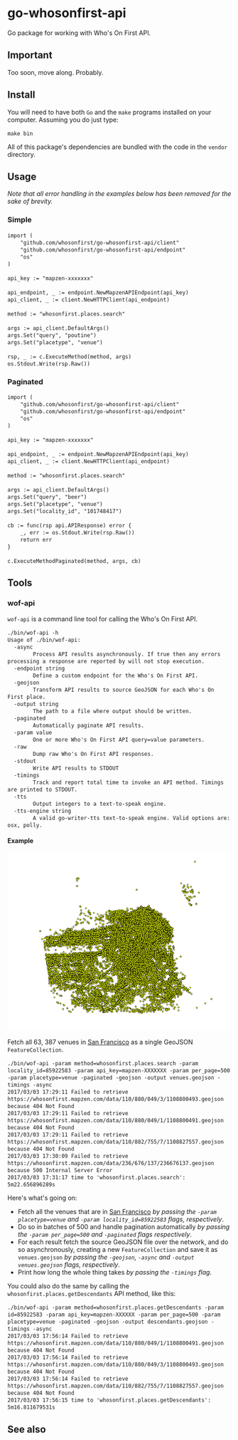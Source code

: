 # go-whosonfirst-api

Go package for working with Who's On First API.

## Important

Too soon, move along. Probably.

## Install

You will need to have both `Go` and the `make` programs installed on your computer. Assuming you do just type:

```
make bin
```

All of this package's dependencies are bundled with the code in the `vendor` directory.

## Usage

_Note that all error handling in the examples below has been removed for the sake of brevity._

### Simple

```
import (
	"github.com/whosonfirst/go-whosonfirst-api/client"
	"github.com/whosonfirst/go-whosonfirst-api/endpoint"
	"os"
)

api_key := "mapzen-xxxxxxx"
	
api_endpoint, _ := endpoint.NewMapzenAPIEndpoint(api_key)
api_client, _ := client.NewHTTPClient(api_endpoint)

method := "whosonfirst.places.search"
	
args := api_client.DefaultArgs()
args.Set("query", "poutine")
args.Set("placetype", "venue")	
	
rsp, _ := c.ExecuteMethod(method, args)
os.Stdout.Write(rsp.Raw())
```

### Paginated

```
import (
	"github.com/whosonfirst/go-whosonfirst-api/client"
	"github.com/whosonfirst/go-whosonfirst-api/endpoint"
	"os"
)

api_key := "mapzen-xxxxxxx"
	
api_endpoint, _ := endpoint.NewMapzenAPIEndpoint(api_key)
api_client, _ := client.NewHTTPClient(api_endpoint)

method := "whosonfirst.places.search"
	
args := api_client.DefaultArgs()
args.Set("query", "beer")
args.Set("placetype", "venue")
args.Set("locality_id", "101748417")

cb := func(rsp api.APIResponse) error {
	_, err := os.Stdout.Write(rsp.Raw())
	return err
}

c.ExecuteMethodPaginated(method, args, cb)
```

## Tools

### wof-api

`wof-api` is a command line tool for calling the Who's On First API.

```
./bin/wof-api -h
Usage of ./bin/wof-api:
  -async
    	Process API results asynchronously. If true then any errors processing a response are reported by will not stop execution.
  -endpoint string
    	Define a custom endpoint for the Who's On First API.
  -geojson
    	Transform API results to source GeoJSON for each Who's On First place.
  -output string
    	The path to a file where output should be written.
  -paginated
    	Automatically paginate API results.
  -param value
    	One or more Who's On First API query=value parameters.
  -raw
    	Dump raw Who's On First API responses.
  -stdout
    	Write API results to STDOUT
  -timings
    	Track and report total time to invoke an API method. Timings are printed to STDOUT.
  -tts
    	Output integers to a text-to-speak engine.
  -tts-engine string
    	A valid go-writer-tts text-to-speak engine. Valid options are: osx, polly.
```

#### Example

![](images/sf-venues.png)

Fetch all 63, 387 venues in [San Francisco](https://whosonfirst.mapzen.com/spelunker/id/85922583/) as a single GeoJSON `FeatureCollection`.

```
./bin/wof-api -param method=whosonfirst.places.search -param locality_id=85922583 -param api_key=mapzen-XXXXXXX -param per_page=500 -param placetype=venue -paginated -geojson -output venues.geojson -timings -async
2017/03/03 17:29:11 Failed to retrieve https://whosonfirst.mapzen.com/data/110/880/049/3/1108800493.geojson because 404 Not Found
2017/03/03 17:29:11 Failed to retrieve https://whosonfirst.mapzen.com/data/110/880/049/1/1108800491.geojson because 404 Not Found
2017/03/03 17:29:11 Failed to retrieve https://whosonfirst.mapzen.com/data/110/882/755/7/1108827557.geojson because 404 Not Found
2017/03/03 17:30:09 Failed to retrieve https://whosonfirst.mapzen.com/data/236/676/137/236676137.geojson because 500 Internal Server Error
2017/03/03 17:31:17 time to 'whosonfirst.places.search': 5m22.656896289s
```

Here's what's going on:

* Fetch all the venues that are in [San Francisco](https://whosonfirst.mapzen.com/spelunker/id/85922583/) _by passing the `-param placetype=venue` and `-param locality_id=85922583` flags, respectively_.
* Do so in batches of 500 and handle pagination automatically _by passing the `-param per_page=500` and `-paginated` flags respectively_.
* For each result fetch the source GeoJSON file over the network, and do so asynchronously, creating a new `FeatureCollection` and save it as `venues.geojson` _by passing the `-geojson`, `-async` and `-output venues.geojson` flags, respectively_.
* Print how long the whole thing takes _by passing the `-timings` flag_.

You could also do the same by calling the `whosonfirst.places.getDescendants` API method, like this:

```
./bin/wof-api -param method=whosonfirst.places.getDescendants -param id=85922583 -param api_key=mapzen-XXXXXX -param per_page=500 -param placetype=venue -paginated -geojson -output descendants.geojson -timings -async
2017/03/03 17:56:14 Failed to retrieve https://whosonfirst.mapzen.com/data/110/880/049/1/1108800491.geojson because 404 Not Found
2017/03/03 17:56:14 Failed to retrieve https://whosonfirst.mapzen.com/data/110/880/049/3/1108800493.geojson because 404 Not Found
2017/03/03 17:56:14 Failed to retrieve https://whosonfirst.mapzen.com/data/110/882/755/7/1108827557.geojson because 404 Not Found
2017/03/03 17:56:15 time to 'whosonfirst.places.getDescendants': 5m16.811679531s
```

## See also


